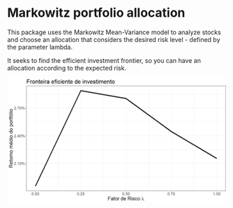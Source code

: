 Markowitz portfolio allocation
==============================

This package uses the Markowitz Mean-Variance model to analyze stocks and choose an allocation that
considers the desired risk level - defined by the parameter lambda.

It seeks to find the efficient investment frontier, so you can have an allocation according to the
expected risk.


![frontier](plot_zoom_png.png)
